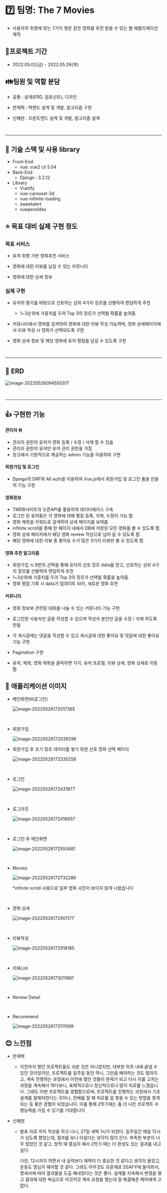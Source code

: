 # :seven: 팀명: The 7 Movies

- 사용자의 취향에 맞는 7가지 행운 같은 영화를 추천 받을 수 있는 웹 애플리케이션 제작



## :calendar:프로젝트 기간

- 2022.05.02(금) - 2022.05.26(목)

## :family:팀원 및 역할 분담

- 공통 : 설계(ERD, 컴포넌트), 디자인
- 한재혁 : 백엔드 설계 및 개발, 알고리즘 구현

- 신혜원 : 프론트엔드 설계 및 개발, 알고리즘 설계

<br>

---



## 🔧 기술 스택 및 사용 library

- Front-End
  - vue: vue2 cli 5.04
- Back-End
  - Django : 3.2.12
- Library
  - Vuetify
  - vue-carousel-3d
  - vue-infinite-loading
  - sweetalert
  - vueperslides



## :star: 목표 대비 실제 구현 정도



### 목표 서비스

- 유저 취향 기반 영화추천 서비스

- 영화에 대한 리뷰를 남길 수 있는 커뮤니티
- 영화에 대한 상세 정보



### 실제 구현

- 유저의 평가를 바탕으로 선호하는 상위 4가지 장르를 선별하여 랜덤하게 추천
  - 1~3순위에 가중치를 두어 Top 3의 장르가 선택될 확률을 높여줌.

- 커뮤니티에서 영화를 검색하여 영화에 대한 리뷰 작성 가능하며, 영화 상세페이지에서 리뷰 작성 시 영화가 선택되도록 구현
- 영화 상세 정보 및 해당 영화에 유저 평점을 남길 수 있도록 구현

<br>

---

## :page_facing_up: ERD

![image-20220526094550317](README.assets/image-20220526094550317.png)

<br>

---

## :+1: 구현한 기능

#### 관리자 뷰

- 관리자 권한의 유저가 영화 등록 / 수정 / 삭제 할 수 있음
- 관리자 권한의 유저만 유저 관리 권한을 가짐
- 장고에서 기본적으로 제공하는 admin 기능을 이용하여 구현

#### 회원가입 및 로그인

- Django의 DRF와 All auth을 이용하여 Vue.js에서 회원가입 및 로그인 폼을 만들어 기능 구현

#### 영화정보

- TMDB사이트의 오픈API를 활용하여 데이터베이스 구축
- 로그인 된 유저들은 각 영화에 대해 평점 등록, 삭제, 수정이 가능 함.
- 영화 제목을 키워드로 검색하여 상세 페이지를 보여줌
- infinite scroll을 통해 한 페이지 내에서 DB에 저장된 모든 영화를 볼 수 있도록 함.
- 영화 상세 페이지에서 해당 영화 review 작성으로 넘어 갈 수 있도록 함.
- 해당 영화에 대한 리뷰 중 좋아요 수가 많은 3가지 리뷰만 볼 수 있도록 함.

#### 영화 추천 알고리즘

- 회원가입 시 8번의 선택을 통해 유저의 선호 장르 data를 얻고, 선호하는 상위 4가지 장르를 선별하여 랜덤하게 추천
- 1~3순위에 가중치를 두어 Top 3의 장르가 선택될 확률을 높여줌.
- 영화 평점 기록 시 data가 업데이트 되어, 새로운 영화 추천

#### 커뮤니티

- 영화 정보와 관련된 대화를 나눌 수 있는 커뮤니티 기능 구현
- 로그인한 사용자만 글을 작성할 수 있으며 작성자 본인만 글을 수정 / 삭제 하도록 만듦
- 각 게시글에는 댓글을 작성할 수 있고 게시글에 대한 좋아요 및 댓글에 대한 좋아요 기능 구현

- Pagination 구현
- 유저, 제목, 영화 제목을 클릭하면 각각, 유저 프로필, 리뷰 상세, 영화 상세로 이동 함.



## :movie_camera: 애플리케이션 이미지

- 메인화면(비로그인)

  ![image-20220526172017365](README.assets/image-20220526172017365.png)

<br>

- 회원가입

  ![image-20220526172039296](README.assets/image-20220526172039296.png)

- 회원가입 후 초기 장르 데이터를 쌓기 위한 선호 영화 선택 페이지

  ![image-20220526172335258](README.assets/image-20220526172335258.png)

<br>

- 로그인

  ![image-20220526172431877](README.assets/image-20220526172431877.png)

<br>

- 로그아웃

  ![image-20220526172416937](README.assets/image-20220526172416937.png)

  

<br>

- 로그인 후 메인화면

  ![image-20220526172550681](README.assets/image-20220526172550681.png)

  

<br>

- Movies

  ![image-20220526172732286](README.assets/image-20220526172732286.png)

  *infinite scroll 사용으로 일부 영화 사진이 보이지 않게 나왔습니다

<br>

- 영화 상세

  ![image-20220526172901177](README.assets/image-20220526172901177.png)

  

<br>

- 리뷰작성

  ![image-20220526172918185](README.assets/image-20220526172918185.png)

<br>

- 리뷰List

  ![image-20220526173011981](README.assets/image-20220526173011981.png)

<br>

- Review Detail

  

<br>

- Recommend

  ![image-20220526173111099](README.assets/image-20220526173111099.png)

## :blush: 느낀점

-  한재혁
   -  이전까지 했던 프로젝트들도 쉬운 것은 아니었지만, 대부분 하루 내에 끝낼 수 있던 것이었지만, 프로젝트를 일주일 동안 하니, 그만큼 해야하는 것도 많아지고, 계속 진행하는 과정에서 이전에 했던 것들이 문제가 되고 다시 이를 고치는 과정을 계속해서 하다보니, 육체적으로나 정신적으로나 많이 피로를 느꼈습니다. 그래도 이번 프로젝트를 경험함으로써, 프로젝트를 진행하는 과정에서 기초 설계를 잘해야한다는 것이나, 안배를 잘 해 피로를 덜 쌓을 수 있는 방법을 찾게되는 등 좋은 경험이 되었습니다. 이를 통해 2학기에는 좀 더 나은 프로젝트 수행능력을 가질 수 있기를 기대합니다
   
- 신혜원

  -  발표 자료 까지 작성을 하고 나니, 27일 새벽 1시가 되었다. 일주일간 매일 12시가 넘도록 했었는데, 결과를 보니 아쉽다는 생각이 많이 든다. 부족한 부분이 너무 많았던 것 같고, 방학 때 열심히 해서 2학기 때는 더 완성도 있는 결과를 내고 싶다.


     다만, 12시까지 하면서 내 실력보다 체력이 더 중요한 것 같다고 생각이 들었고, 운동도 열심히 해야할 것 같다. 
     그래도 아무것도 모른채로 SSAFY에 들어와서, 명세서에 따라 결과물을 도출 해내었다는 것은 좋다. 
     설계를 지속해서 변경을 했고 결과에 대한 욕심으로 이것저것 계속 요청을 했는데 잘 해결해준 페어에게 고맙다.